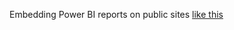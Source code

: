 Embedding Power BI reports on public sites <a href="https://thomassegers14.github.io/pbi-embedding-test/">like this</a>
